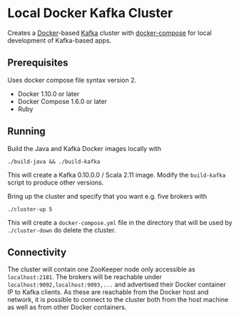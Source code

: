 # Local Docker Kafka Cluster

Creates a [Docker](https://www.docker.com)-based [Kafka](http://kafka.apache.org/)
cluster with [docker-compose](https://docs.docker.com/compose) for local
development of Kafka-based apps.

## Prerequisites

Uses docker compose file syntax version 2.

- Docker 1.10.0 or later
- Docker Compose 1.6.0 or later
- Ruby

## Running

Build the Java and Kafka Docker images locally with

```
./build-java && ./build-kafka
```

This will create a Kafka 0.10.0.0 / Scala 2.11 image. Modify the `build-kafka`
script to produce other versions.

Bring up the cluster and specify that you want e.g. five brokers with

```
./cluster-up 5
```

This will create a `docker-compose.yml` file in the directory that will be used
by `./cluster-down` do delete the cluster.

## Connectivity

The cluster will contain one ZooKeeper node only accessible as `localhost:2181`.
The brokers will be reachable under `localhost:9092,localhost:9093,...` and
advertised their Docker container IP to Kafka clients. As these are reachable
from the Docker host and network, it is possible to connect to the cluster both
from the host machine as well as from other Docker containers.

